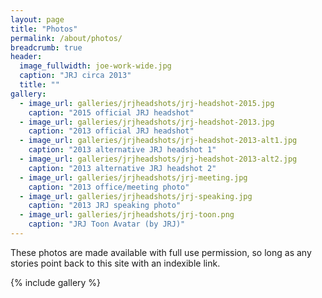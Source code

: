 ```yaml
---
layout: page
title: "Photos"
permalink: /about/photos/
breadcrumb: true
header:
  image_fullwidth: joe-work-wide.jpg
  caption: "JRJ circa 2013"
  title: ""
gallery:
  - image_url: galleries/jrjheadshots/jrj-headshot-2015.jpg
    caption: "2015 official JRJ headshot"
  - image_url: galleries/jrjheadshots/jrj-headshot-2013.jpg
    caption: "2013 official JRJ headshot"
  - image_url: galleries/jrjheadshots/jrj-headshot-2013-alt1.jpg
    caption: "2013 alternative JRJ headshot 1"
  - image_url: galleries/jrjheadshots/jrj-headshot-2013-alt2.jpg
    caption: "2013 alternative JRJ headshot 2"
  - image_url: galleries/jrjheadshots/jrj-meeting.jpg
    caption: "2013 office/meeting photo"
  - image_url: galleries/jrjheadshots/jrj-speaking.jpg
    caption: "2013 JRJ speaking photo"
  - image_url: galleries/jrjheadshots/jrj-toon.png
    caption: "JRJ Toon Avatar (by JRJ)"
---
```

These photos are made available with full use permission, so long as any stories point back to this site with an indexible link.

{% include gallery %}